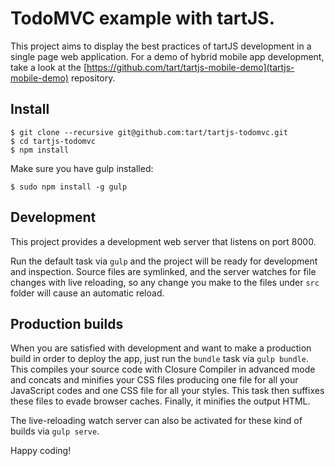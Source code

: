 # TodoMVC example with tartJS.

This project aims to display the best practices of tartJS development in a single page web application. For a demo of hybrid mobile app development, take a look at the [https://github.com/tart/tartjs-mobile-demo](tartjs-mobile-demo) 
repository.

## Install

```
$ git clone --recursive git@github.com:tart/tartjs-todomvc.git
$ cd tartjs-todomvc
$ npm install
```

Make sure you have gulp installed:
```
$ sudo npm install -g gulp
```

## Development

This project provides a development web server that listens on port 8000.

Run the default task via `gulp` and the project will be ready for development and inspection. Source files are symlinked, and the server watches for file changes with live reloading, so any change you make to the files under `src` folder will cause an automatic reload.

## Production builds

When you are satisfied with development and want to make a production build in order to deploy the app, just run the `bundle` task via `gulp bundle`. This compiles your source code with Closure Compiler in advanced mode and concats and minifies your CSS files producing one file for all your JavaScript codes and one CSS file for all your styles. This task then suffixes these files to evade browser caches. Finally, it minifies the output HTML.

 The live-reloading watch server can also be activated for these kind of builds via `gulp serve`.

 Happy coding!
